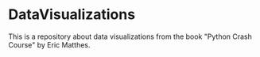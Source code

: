 # DataVisualizations
This is a repository about data visualizations from the book "Python Crash Course" by Eric Matthes.
